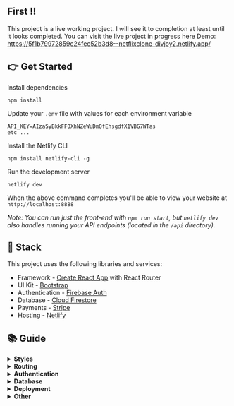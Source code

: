 ## First !!

This project is a live working project. I will see it to completion at least until it looks completed. You can visit the live project in progress here
Demo: https://5f1b79972859c24fec52b3d8--netflixclone-divjoy2.netlify.app/

## 👉 Get Started

Install dependencies

```
npm install
```

Update your `.env` file with values for each environment variable

```
API_KEY=AIzaSyBkkFF0XhNZeWuDmOfEhsgdfX1VBG7WTas
etc ...
```

Install the Netlify CLI

```
npm install netlify-cli -g
```

Run the development server

```
netlify dev
```

When the above command completes you'll be able to view your website at `http://localhost:8888`

_Note: You can run just the front-end with `npm run start`, but `netlify dev` also handles running your API endpoints (located in the `/api` directory)._

## 🥞 Stack

This project uses the following libraries and services:

- Framework - [Create React App](https://create-react-app.dev) with React Router
- UI Kit - [Bootstrap](https://react-bootstrap.github.io)
- Authentication - [Firebase Auth](https://firebase.google.com/products/auth)
- Database - [Cloud Firestore](https://firebase.google.com/products/firestore)
- Payments - [Stripe](https://stripe.com)
- Hosting - [Netlify](https://netlify.com)

## 📚 Guide

  <details>
    <summary><b>Styles</b></summary>
    <p>
      You can edit Bootstrap SASS variables in the global stylesheet located at <code><a href="src/styles/global.scss">src/styles/global.scss</a></code>. Variables allow you to control global styles (like colors and fonts), as well as element specific styles (like button padding). Before overriding Bootstrap elements with custom style check the <a href="https://getbootstrap.com/docs/4.3/getting-started/introduction/">Bootstrap docs</a> to see if you can do what need by tweaking a SASS variable.
    </p>
    <p>
      Custom styles are located in their related component's directory. For example, if any custom style is applied to the Navbar component you'll find it in <code>src/components/Navbar.scss</code>. We ensure custom styles are scoped to their component by prepending the classname with the component name (such as <code>.Navbar__brand</code>). This ensures styles never affect elements in other components. If styles need to be re-used in multiple components consider creating a new component that encapsulates that style and structure and using that component in multiple places.
    </p>
  </details>

  <details>
    <summary><b>Routing</b></summary>
    <p>
      This project uses <a target="_blank" href="https://reacttraining.com/react-router/web/guides/quick-start">React Router</a> and includes a convenient <code>useRouter</code> hook (located in <code><a href="src/util/router.js">src/util/router.js</a></code>) that wraps React Router and gives all the route methods and data you need.
    
    ```jsx
    import { Link, useRouter } from './../util/router.js';

    function MyComponent(){
      // Get the router object
      const router = useRouter();

      // Get value from query string (?postId=123) or route param (/:postId)
      console.log(router.query.postId);

      // Get current pathname
      console.log(router.pathname)

      // Navigate with the <Link> component or with router.push()
      return (
        <div>
          <Link to="/about">About</Link>
          <button onClick={(e) => router.push('/about')}>About</button>
        </div>
      );
    }
    ```
    </p>

  </details>

  <details>
<summary><b>Authentication</b></summary>
<p>
  This project uses <a href="https://firebase.google.com">Firebase Auth</a> and includes a convenient <code>useAuth</code> hook (located in <code><a href="src/util/auth.js">src/util/auth.js</a></code>) that wraps Firebase and gives you common authentication methods. Depending on your needs you may want to edit this file and expose more Firebase functionality.

```js
import { useAuth } from './../util/auth.js';

function MyComponent(){
  // Get the auth object in any component
  const auth = useAuth();

  // Depending on auth state show signin or signout button
  // auth.user will either be an object, null when loading, or false if signed out
  return (
    <div>
      {auth.user ? (
        <button onClick={(e) => auth.signout()}>Signout</button>
      ) : (
        <button onClick={(e) => auth.signin('hello@divjoy.com', 'yolo')}>Signin</button>
      )}
    </div>
  );
}
```

</p>
</details>
  
  <details>
<summary><b>Database</b></summary>

<p>
  This project uses <a href="https://firebase.google.com/products/firestore">Cloud Firestore</a> and includes some data fetching hooks to get you started (located in <code><a href="src/util/db.js">src/util/db.js</a></code>). You'll want to edit that file and add any additional query hooks you need for your project.

```js
import { useAuth } from './../util/auth.js';
import { useItemsByOwner } from './../util/db.js';
import ItemsList from './ItemsList.js';

function ItemsPage(){
  const auth = useAuth();

  // Fetch items by owner
  // It's okay if uid is undefined while auth is still loading
  // The hook will return a "loading" status until it has a uid
  const uid = auth.user ? auth.user.uid : undefined;
  const { data: items, status } = useItemsByOwner(uid);

  // Once we items data then render ItemsList component
  return (
    <div>
      {status === "loading" ? (
        <span>One moment please</span>
      ) : (
        <ItemsList data={items}>
      )}
    </div>
  );
}
```

</p>
</details>

  <details>
    <summary><b>Deployment</b></summary>
    <p>
    Build for production

```
npm run build
```

Install the Netlify CLI

```
npm install netlify-cli -g
```

Then run this command in your project directory to deploy to Netlify

```
netlify deploy
```

See the <a target="_blank" href="https://docs.netlify.com/cli/get-started/#manual-deploys">Netlify docs</a> for more details.
</p>

  </details>

  <details>
    <summary><b>Other</b></summary>
    <p>
      The <a href="https://create-react-app.dev">Create React App documention</a> covers many other topics.
      This project was initially created using <a href="https://divjoy.com?ref=readme_other">Divjoy</a>, a React codebase generator. Feel free to ask questions in the <a href="https://spectrum.chat/divjoy">Divjoy forum</a> and we'll do our best to help you out.
    </p>
  </details>
